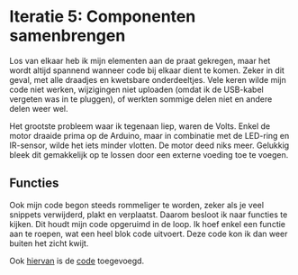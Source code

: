 # Iteratie 5: Componenten samenbrengen
Los van elkaar heb ik mijn elementen aan de praat gekregen, maar het wordt altijd spannend wanneer code bij elkaar dient te komen. Zeker in dit geval, met alle draadjes en kwetsbare onderdeeltjes. Vele keren wilde mijn code niet werken, wijzigingen niet uploaden (omdat ik de USB-kabel vergeten was in te pluggen), of werkten sommige delen niet en andere delen weer wel.

Het grootste probleem waar ik tegenaan liep, waren de Volts. Enkel de motor draaide prima op de Arduino, maar in combinatie met de LED-ring en IR-sensor, wilde het iets minder vlotten. De motor deed niks meer. Gelukkig bleek dit gemakkelijk op te lossen door een externe voeding toe te voegen.

## Functies
Ook mijn code begon steeds rommeliger te worden, zeker als je veel snippets verwijderd, plakt en verplaatst. Daarom besloot ik naar functies te kijken. Dit houdt mijn code opgeruimd in de loop. Ik hoef enkel een functie aan te roepen, wat een heel blok code uitvoert. Deze code kon ik dan weer buiten het zicht kwijt.

Ook [hiervan](code/testfunction.ino) is de [code](code/ir-led-motor.ino) toegevoegd.